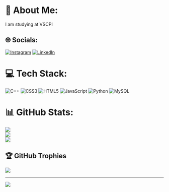 # 💫 About Me:
I am studying at VSCPI


## 🌐 Socials:
[![Instagram](https://img.shields.io/badge/Instagram-%23E4405F.svg?logo=Instagram&logoColor=white)](https://instagram.com/valentinlazarov48) [![LinkedIn](https://img.shields.io/badge/LinkedIn-%230077B5.svg?logo=linkedin&logoColor=white)](https://linkedin.com/in/vrlazarov21) 

# 💻 Tech Stack:
![C++](https://img.shields.io/badge/c++-%2300599C.svg?style=plastic&logo=c%2B%2B&logoColor=white) ![CSS3](https://img.shields.io/badge/css3-%231572B6.svg?style=plastic&logo=css3&logoColor=white) ![HTML5](https://img.shields.io/badge/html5-%23E34F26.svg?style=plastic&logo=html5&logoColor=white) ![JavaScript](https://img.shields.io/badge/javascript-%23323330.svg?style=plastic&logo=javascript&logoColor=%23F7DF1E) ![Python](https://img.shields.io/badge/python-3670A0?style=plastic&logo=python&logoColor=ffdd54) ![MySQL](https://img.shields.io/badge/mysql-4479A1.svg?style=plastic&logo=mysql&logoColor=white)
# 📊 GitHub Stats:
![](https://github-readme-stats.vercel.app/api?username=vrlazarov21&theme=dark&hide_border=false&include_all_commits=false&count_private=false)<br/>
![](https://github-readme-streak-stats.herokuapp.com/?user=vrlazarov21&theme=dark&hide_border=false)<br/>
![](https://github-readme-stats.vercel.app/api/top-langs/?username=vrlazarov21&theme=dark&hide_border=false&include_all_commits=false&count_private=false&layout=compact)

## 🏆 GitHub Trophies
![](https://github-profile-trophy.vercel.app/?username=vrlazarov21&theme=dracula&no-frame=false&no-bg=false&margin-w=4)

---
[![](https://visitcount.itsvg.in/api?id=vrlazarov21&icon=3&color=1)](https://visitcount.itsvg.in)

<!-- Proudly created with GPRM ( https://gprm.itsvg.in ) -->
